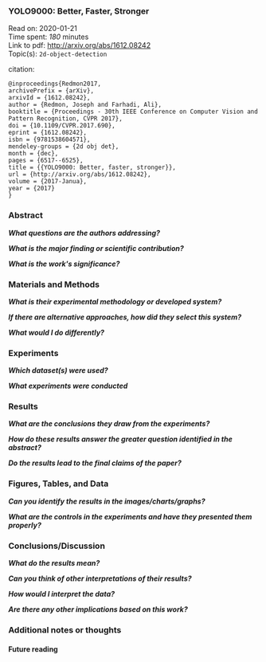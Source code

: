 <!--
{"title": "YOLO9000: Better, Faster, Stronger", "url": "http://arxiv.org/abs/1612.08242", "topics": "2d-object-detection", "date": "2020-01-21", "estimated_minutes": "180"}
-->
### YOLO9000: Better, Faster, Stronger

Read on: 2020-01-21  
Time spent: *180* minutes  
Link to pdf: http://arxiv.org/abs/1612.08242  
Topic(s): `2d-object-detection`

citation:
```
@inproceedings{Redmon2017,
archivePrefix = {arXiv},
arxivId = {1612.08242},
author = {Redmon, Joseph and Farhadi, Ali},
booktitle = {Proceedings - 30th IEEE Conference on Computer Vision and Pattern Recognition, CVPR 2017},
doi = {10.1109/CVPR.2017.690},
eprint = {1612.08242},
isbn = {9781538604571},
mendeley-groups = {2d obj det},
month = {dec},
pages = {6517--6525},
title = {{YOLO9000: Better, faster, stronger}},
url = {http://arxiv.org/abs/1612.08242},
volume = {2017-Janua},
year = {2017}
}

```

### Abstract

__*What questions are the authors addressing?*__



__*What is the major finding or scientific contribution?*__

__*What is the work's significance?*__

### Materials and Methods

__*What is their experimental methodology or developed system?*__

__*If there are alternative approaches, how did they select this system?*__

__*What would I do differently?*__

### Experiments

__*Which dataset(s) were used?*__

__*What experiments were conducted*__

### Results

__*What are the conclusions they draw from the experiments?*__

__*How do these results answer the greater question identified in the abstract?*__

__*Do the results lead to the final claims of the paper?*__

### Figures, Tables, and Data

__*Can you identify the results in the images/charts/graphs?*__

__*What are the controls in the experiments and have they presented them properly?*__

### Conclusions/Discussion

__*What do the results mean?*__

__*Can you think of other interpretations of their results?*__

__*How would I interpret the data?*__

__*Are there any other implications based on this work?*__

### Additional notes or thoughts

#### Future reading
